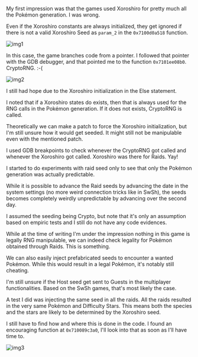 My first impression was that the games used Xoroshiro for pretty much all the Pokémon generation. I was wrong.

Even if the Xoroshiro constants are always initialized, they get ignored if there is not a valid Xoroshiro Seed as `param_2` in the `0x7100d0a518` function.

![img1](https://user-images.githubusercontent.com/52102823/202528343-29c055e2-f1d4-4ee0-923c-4e52c9c42b1e.png)


In this case, the game branches code from a pointer. I followed that pointer with the GDB debugger, and that pointed me to the function `0x7101ee08b0`. CryptoRNG. :-(

![img2](https://user-images.githubusercontent.com/52102823/202528363-e3eb8fa7-6617-4362-8a2b-05c1a94d2895.png)


I still had hope due to the Xoroshiro initialization in the Else statement. 

I noted that if a Xoroshiro states do exists, then that is always used for the RNG calls in the Pokémon generation. If it does not exists, CryptoRNG is called.

Theoretically we can make a patch to force the Xoroshiro initialization, but I'm still unsure how it would get seeded. It might still not be manipulable even with the mentioned patch.


I used GDB breakpoints to check whenever the CryptoRNG got called and whenever the Xoroshiro got called. Xoroshiro was there for Raids. Yay!

I started to do experiments with raid seed only to see that only the Pokémon generation was actually predictable.

While it is possible to advance the Raid seeds by advancing the date in the system settings (no more weird connection tricks like in SwSh), the seeds becomes completely weirdly unpredictable by advancing over the second day.

I assumed the seeding being Crypto, but note that it's only an assumption based on empiric tests and I still do not have any code evidences.

While at the time of writing I'm under the impression nothing in this game is legally RNG manipulable, we can indeed check legality for Pokémon obtained through Raids. This is something.

We can also easily inject prefabricated seeds to encounter a wanted Pokémon. While this would result in a legal Pokémon, it's notably still cheating.

I'm still unsure if the Host seed get sent to Guests in the multiplayer functionalities. Based on the SwSh games, that's most likely the case.


A test I did was injecting the same seed in all the raids. All the raids resulted in the very same Pokémon and Difficulty Stars. This means both the species and the stars are likely to be determined by the Xoroshiro seed.

I still have to find how and where this is done in the code. I found an encouraging function at `0x710089c3a0`, I'll look into that as soon as I'll have time to.

![img3](https://user-images.githubusercontent.com/52102823/202528384-6d71c552-c2ff-4d07-b208-4ab25e35f57f.png)

